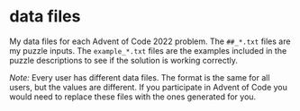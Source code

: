 # data files

My data files for each Advent of Code 2022 problem.
The `##_*.txt` files are my puzzle inputs.
The `example_*.txt` files are the examples included in the puzzle descriptions to see if the solution is working correctly.

*Note:* Every user has different data files.
The format is the same for all users, but the values are different.
If you participate in Advent of Code you would need to replace these files with the ones generated for you.
